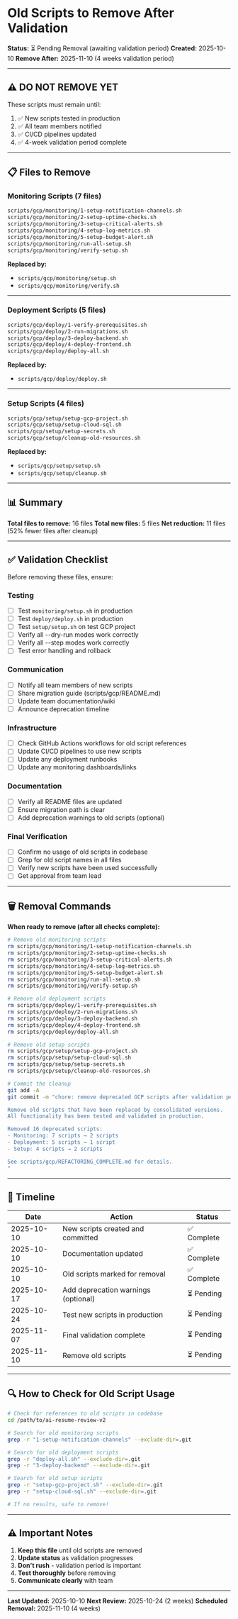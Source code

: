 # Old Scripts to Remove After Validation

**Status:** ⏳ Pending Removal (awaiting validation period)
**Created:** 2025-10-10
**Remove After:** 2025-11-10 (4 weeks validation period)

---

## ⚠️ **DO NOT REMOVE YET**

These scripts must remain until:
1. ✅ New scripts tested in production
2. ✅ All team members notified
3. ✅ CI/CD pipelines updated
4. ✅ 4-week validation period complete

---

## 📋 Files to Remove

### Monitoring Scripts (7 files)

```bash
scripts/gcp/monitoring/1-setup-notification-channels.sh
scripts/gcp/monitoring/2-setup-uptime-checks.sh
scripts/gcp/monitoring/3-setup-critical-alerts.sh
scripts/gcp/monitoring/4-setup-log-metrics.sh
scripts/gcp/monitoring/5-setup-budget-alert.sh
scripts/gcp/monitoring/run-all-setup.sh
scripts/gcp/monitoring/verify-setup.sh
```

**Replaced by:**
- `scripts/gcp/monitoring/setup.sh`
- `scripts/gcp/monitoring/verify.sh`

---

### Deployment Scripts (5 files)

```bash
scripts/gcp/deploy/1-verify-prerequisites.sh
scripts/gcp/deploy/2-run-migrations.sh
scripts/gcp/deploy/3-deploy-backend.sh
scripts/gcp/deploy/4-deploy-frontend.sh
scripts/gcp/deploy/deploy-all.sh
```

**Replaced by:**
- `scripts/gcp/deploy/deploy.sh`

---

### Setup Scripts (4 files)

```bash
scripts/gcp/setup/setup-gcp-project.sh
scripts/gcp/setup/setup-cloud-sql.sh
scripts/gcp/setup/setup-secrets.sh
scripts/gcp/setup/cleanup-old-resources.sh
```

**Replaced by:**
- `scripts/gcp/setup/setup.sh`
- `scripts/gcp/setup/cleanup.sh`

---

## 📊 Summary

**Total files to remove:** 16 files
**Total new files:** 5 files
**Net reduction:** 11 files (52% fewer files after cleanup)

---

## ✅ Validation Checklist

Before removing these files, ensure:

### Testing
- [ ] Test `monitoring/setup.sh` in production
- [ ] Test `deploy/deploy.sh` in production
- [ ] Test `setup/setup.sh` on test GCP project
- [ ] Verify all --dry-run modes work correctly
- [ ] Verify all --step modes work correctly
- [ ] Test error handling and rollback

### Communication
- [ ] Notify all team members of new scripts
- [ ] Share migration guide (scripts/gcp/README.md)
- [ ] Update team documentation/wiki
- [ ] Announce deprecation timeline

### Infrastructure
- [ ] Check GitHub Actions workflows for old script references
- [ ] Update CI/CD pipelines to use new scripts
- [ ] Update any deployment runbooks
- [ ] Update any monitoring dashboards/links

### Documentation
- [ ] Verify all README files are updated
- [ ] Ensure migration path is clear
- [ ] Add deprecation warnings to old scripts (optional)

### Final Verification
- [ ] Confirm no usage of old scripts in codebase
- [ ] Grep for old script names in all files
- [ ] Verify new scripts have been used successfully
- [ ] Get approval from team lead

---

## 🗑️ Removal Commands

**When ready to remove (after all checks complete):**

```bash
# Remove old monitoring scripts
rm scripts/gcp/monitoring/1-setup-notification-channels.sh
rm scripts/gcp/monitoring/2-setup-uptime-checks.sh
rm scripts/gcp/monitoring/3-setup-critical-alerts.sh
rm scripts/gcp/monitoring/4-setup-log-metrics.sh
rm scripts/gcp/monitoring/5-setup-budget-alert.sh
rm scripts/gcp/monitoring/run-all-setup.sh
rm scripts/gcp/monitoring/verify-setup.sh

# Remove old deployment scripts
rm scripts/gcp/deploy/1-verify-prerequisites.sh
rm scripts/gcp/deploy/2-run-migrations.sh
rm scripts/gcp/deploy/3-deploy-backend.sh
rm scripts/gcp/deploy/4-deploy-frontend.sh
rm scripts/gcp/deploy/deploy-all.sh

# Remove old setup scripts
rm scripts/gcp/setup/setup-gcp-project.sh
rm scripts/gcp/setup/setup-cloud-sql.sh
rm scripts/gcp/setup/setup-secrets.sh
rm scripts/gcp/setup/cleanup-old-resources.sh

# Commit the cleanup
git add -A
git commit -m "chore: remove deprecated GCP scripts after validation period

Remove old scripts that have been replaced by consolidated versions.
All functionality has been tested and validated in production.

Removed 16 deprecated scripts:
- Monitoring: 7 scripts → 2 scripts
- Deployment: 5 scripts → 1 script
- Setup: 4 scripts → 2 scripts

See scripts/gcp/REFACTORING_COMPLETE.md for details.
"
```

---

## 📅 Timeline

| Date | Action | Status |
|------|--------|--------|
| 2025-10-10 | New scripts created and committed | ✅ Complete |
| 2025-10-10 | Documentation updated | ✅ Complete |
| 2025-10-10 | Old scripts marked for removal | ✅ Complete |
| 2025-10-17 | Add deprecation warnings (optional) | ⏳ Pending |
| 2025-10-24 | Test new scripts in production | ⏳ Pending |
| 2025-11-07 | Final validation complete | ⏳ Pending |
| 2025-11-10 | Remove old scripts | ⏳ Pending |

---

## 🔍 How to Check for Old Script Usage

```bash
# Check for references to old scripts in codebase
cd /path/to/ai-resume-review-v2

# Search for old monitoring scripts
grep -r "1-setup-notification-channels" --exclude-dir=.git

# Search for old deployment scripts
grep -r "deploy-all.sh" --exclude-dir=.git
grep -r "3-deploy-backend" --exclude-dir=.git

# Search for old setup scripts
grep -r "setup-gcp-project.sh" --exclude-dir=.git
grep -r "setup-cloud-sql.sh" --exclude-dir=.git

# If no results, safe to remove!
```

---

## ⚠️ Important Notes

1. **Keep this file** until old scripts are removed
2. **Update status** as validation progresses
3. **Don't rush** - validation period is important
4. **Test thoroughly** before removing
5. **Communicate clearly** with team

---

**Last Updated:** 2025-10-10
**Next Review:** 2025-10-24 (2 weeks)
**Scheduled Removal:** 2025-11-10 (4 weeks)
